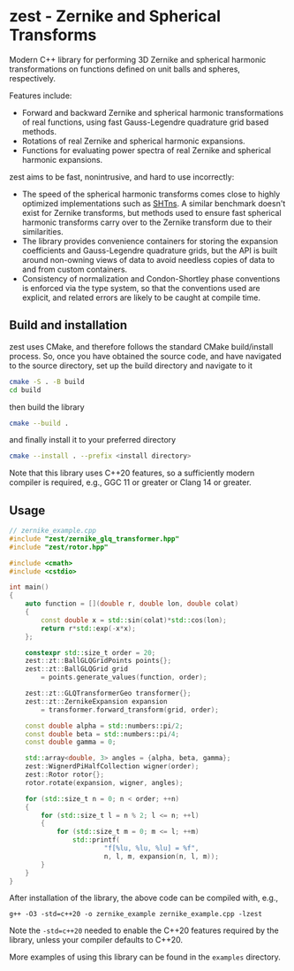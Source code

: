 # zest - Zernike and Spherical Transforms

Modern C++ library for performing 3D Zernike and spherical harmonic transformations on functions defined on unit balls and spheres, respectively.

Features include:
- Forward and backward Zernike and spherical harmonic transformations of real functions, using fast Gauss-Legendre quadrature grid based methods.
- Rotations of real Zernike and spherical harmonic expansions.
- Functions for evaluating power spectra of real Zernike and spherical harmonic expansions.

zest aims to be fast, nonintrusive, and hard to use incorrectly:
- The speed of the spherical harmonic transforms comes close to highly optimized implementations such as [SHTns](https://nschaeff.bitbucket.io/shtns/). A similar benchmark doesn't exist for Zernike transforms, but methods used to ensure fast spherical harmonic transforms carry over to the Zernike transform due to their similarities.
- The library provides convenience containers for storing the expansion coefficients and Gauss-Legendre quadrature grids, but the API is built around non-owning views of data to avoid needless copies of data to and from custom containers.
- Consistency of normalization and Condon-Shortley phase conventions is enforced via the type system, so that the conventions used are explicit, and related errors are likely to be caught at compile time.

## Build and installation

zest uses CMake, and therefore follows the standard CMake build/install process. So, once you have obtained the source code, and have navigated to the source directory, set up the build directory and navigate to it
```bash
cmake -S . -B build
cd build
```
then build the library
```bash
cmake --build .
```
and finally install it to your preferred directory
```bash
cmake --install . --prefix <install directory>
```

Note that this library uses C++20 features, so a sufficiently modern compiler is required, e.g., GGC 11 or greater or Clang 14 or greater.

## Usage

```cpp
// zernike_example.cpp
#include "zest/zernike_glq_transformer.hpp"
#include "zest/rotor.hpp"

#include <cmath>
#include <cstdio>

int main()
{
    auto function = [](double r, double lon, double colat)
    {
        const double x = std::sin(colat)*std::cos(lon);
        return r*std::exp(-x*x);
    };

    constexpr std::size_t order = 20;
    zest::zt::BallGLQGridPoints points{};
    zest::zt::BallGLQGrid grid
        = points.generate_values(function, order);

    zest::zt::GLQTransformerGeo transformer{};
    zest::zt::ZernikeExpansion expansion
        = transformer.forward_transform(grid, order);

    const double alpha = std::numbers::pi/2;
    const double beta = std::numbers::pi/4;
    const double gamma = 0;

    std::array<double, 3> angles = {alpha, beta, gamma};
    zest::WignerdPiHalfCollection wigner(order);
    zest::Rotor rotor{};
    rotor.rotate(expansion, wigner, angles);

    for (std::size_t n = 0; n < order; ++n)
    {
        for (std::size_t l = n % 2; l <= n; ++l)
        {
            for (std::size_t m = 0; m <= l; ++m)
                std::printf(
                        "f[%lu, %lu, %lu] = %f",
                        n, l, m, expansion(n, l, m));
        }
    }
}
```
After installation of the library, the above code can be compiled with, e.g.,
```
g++ -O3 -std=c++20 -o zernike_example zernike_example.cpp -lzest
```
Note the `-std=c++20` needed to enable the C++20 features required by the library, unless your compiler defaults to C++20.

More examples of using this library can be found in the `examples` directory.